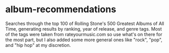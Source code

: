 # album-recommendations
Searches through the top 100 of Rolling Stone's 500 Greatest Albums of All Time, generating results by ranking, year of release, and genre tags. Most of the tags were taken from rateyourmusic.com so use what's on there for the most part, but I also added some more general ones like "rock", "pop", and "hip hop" at my discretion.